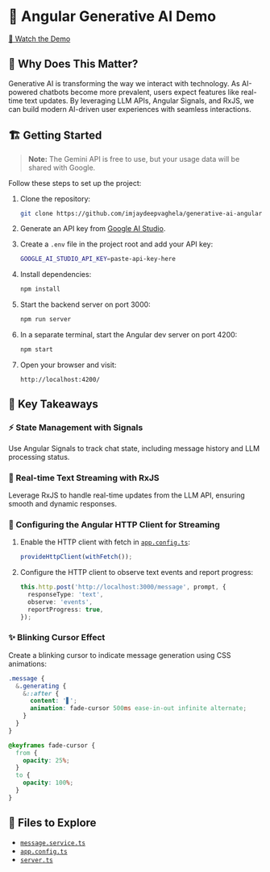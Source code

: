 # 🤖 Angular Generative AI Demo  

[🎥 Watch the Demo](https://www.loom.com/share/174a79905b9d42968f574f8b6f1eda85?sid=7452f8ea-e830-4e2d-bfbd-094af2aca5ce)  

## 🚀 Why Does This Matter?  

Generative AI is transforming the way we interact with technology. As AI-powered chatbots become more prevalent, users expect features like real-time text updates. By leveraging LLM APIs, Angular Signals, and RxJS, we can build modern AI-driven user experiences with seamless interactions.  

## 🏗️ Getting Started  

> **Note:** The Gemini API is free to use, but your usage data will be shared with Google.  

Follow these steps to set up the project:  

1. Clone the repository:  
   ```sh
   git clone https://github.com/imjaydeepvaghela/generative-ai-angular
   ```  

2. Generate an API key from [Google AI Studio](https://aistudio.google.com/app/apikey).  

3. Create a `.env` file in the project root and add your API key:  
   ```sh
   GOOGLE_AI_STUDIO_API_KEY=paste-api-key-here
   ```  

4. Install dependencies:  
   ```sh
   npm install
   ```  

5. Start the backend server on port 3000:  
   ```sh
   npm run server
   ```  

6. In a separate terminal, start the Angular dev server on port 4200:  
   ```sh
   npm start
   ```  

7. Open your browser and visit:  
   ```
   http://localhost:4200/
   ```  

## 🔑 Key Takeaways  

### ⚡ State Management with Signals  
Use Angular Signals to track chat state, including message history and LLM processing status.  

### 🔄 Real-time Text Streaming with RxJS  
Leverage RxJS to handle real-time updates from the LLM API, ensuring smooth and dynamic responses.  

### 🔌 Configuring the Angular HTTP Client for Streaming  
1. Enable the HTTP client with fetch in [`app.config.ts`](src/app/app.config.ts):  
   ```typescript
   provideHttpClient(withFetch());
   ```  

2. Configure the HTTP client to observe text events and report progress:  
   ```typescript
   this.http.post('http://localhost:3000/message', prompt, {
     responseType: 'text',
     observe: 'events',
     reportProgress: true,
   });
   ```  

### ✨ Blinking Cursor Effect  
Create a blinking cursor to indicate message generation using CSS animations:  
```scss
.message {
  &.generating {
    &::after {
      content: '▋';
      animation: fade-cursor 500ms ease-in-out infinite alternate;
    }
  }
}

@keyframes fade-cursor {
  from {
    opacity: 25%;
  }
  to {
    opacity: 100%;
  }
}
```  

## 📂 Files to Explore  
- [`message.service.ts`](src/app/message.service.ts)  
- [`app.config.ts`](src/app/app.config.ts)  
- [`server.ts`](src/server.ts)  
